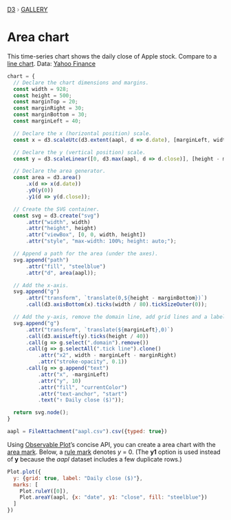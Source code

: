 <div style="color: grey; font: 13px/25.5px var(--sans-serif); text-transform: uppercase;"><h1 style="display: none;">Area chart</h1><a href="https://d3js.org/">D3</a> › <a href="/@d3/gallery">Gallery</a></div>

# Area chart

This time-series chart shows the daily close of Apple stock. Compare to a [line chart](/@d3/line-chart/2). Data: [Yahoo Finance](https://finance.yahoo.com/lookup)

```js echo
chart = {
  // Declare the chart dimensions and margins.
  const width = 928;
  const height = 500;
  const marginTop = 20;
  const marginRight = 30;
  const marginBottom = 30;
  const marginLeft = 40;

  // Declare the x (horizontal position) scale.
  const x = d3.scaleUtc(d3.extent(aapl, d => d.date), [marginLeft, width - marginRight]);

  // Declare the y (vertical position) scale.
  const y = d3.scaleLinear([0, d3.max(aapl, d => d.close)], [height - marginBottom, marginTop]);

  // Declare the area generator.
  const area = d3.area()
      .x(d => x(d.date))
      .y0(y(0))
      .y1(d => y(d.close));

  // Create the SVG container.
  const svg = d3.create("svg")
      .attr("width", width)
      .attr("height", height)
      .attr("viewBox", [0, 0, width, height])
      .attr("style", "max-width: 100%; height: auto;");

  // Append a path for the area (under the axes).
  svg.append("path")
      .attr("fill", "steelblue")
      .attr("d", area(aapl));

  // Add the x-axis.
  svg.append("g")
      .attr("transform", `translate(0,${height - marginBottom})`)
      .call(d3.axisBottom(x).ticks(width / 80).tickSizeOuter(0));

  // Add the y-axis, remove the domain line, add grid lines and a label.
  svg.append("g")
      .attr("transform", `translate(${marginLeft},0)`)
      .call(d3.axisLeft(y).ticks(height / 40))
      .call(g => g.select(".domain").remove())
      .call(g => g.selectAll(".tick line").clone()
          .attr("x2", width - marginLeft - marginRight)
          .attr("stroke-opacity", 0.1))
      .call(g => g.append("text")
          .attr("x", -marginLeft)
          .attr("y", 10)
          .attr("fill", "currentColor")
          .attr("text-anchor", "start")
          .text("↑ Daily close ($)"));

  return svg.node();
}
```

```js echo
aapl = FileAttachment("aapl.csv").csv({typed: true})
```

Using [Observable Plot](https://observablehq.com/plot)’s concise API, you can create a area chart with the [area mark](https://observablehq.com/plot/marks/area). Below, a [rule mark](https://observablehq.com/plot/marks/rule) denotes *y* = 0. (The **y1** option is used instead of **y** because the *aapl* dataset includes a few duplicate rows.)

```js echo
Plot.plot({
  y: {grid: true, label: "Daily close ($)"},
  marks: [
    Plot.ruleY([0]),
    Plot.areaY(aapl, {x: "date", y1: "close", fill: "steelblue"})
  ]
})
```
